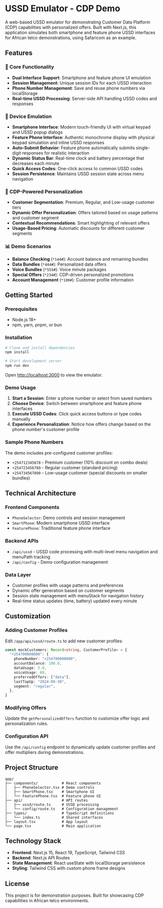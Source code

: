 # USSD Emulator - CDP Demo

A web-based USSD emulator for demonstrating Customer Data Platform (CDP) capabilities with personalized offers. Built with Next.js, this application simulates both smartphone and feature phone USSD interfaces for African telco demonstrations, using Safaricom as an example.

## Features

### 🚀 Core Functionality

- **Dual Interface Support**: Smartphone and feature phone UI emulation
- **Session Management**: Unique session IDs for each USSD interaction
- **Phone Number Management**: Save and reuse phone numbers via localStorage
- **Real-time USSD Processing**: Server-side API handling USSD codes and responses

### 📱 Device Emulation

- **Smartphone Interface**: Modern touch-friendly UI with virtual keypad and USSD popup dialogs
- **Feature Phone Interface**: Authentic monochrome display with physical keypad simulation and inline USSD responses
- **Auto-Submit Behavior**: Feature phone automatically submits single-digit responses for realistic interaction
- **Dynamic Status Bar**: Real-time clock and battery percentage that decreases each minute
- **Quick Access Codes**: One-click access to common USSD codes
- **Session Persistence**: Maintains USSD session state across menu navigation

### 🎯 CDP-Powered Personalization

- **Customer Segmentation**: Premium, Regular, and Low-usage customer tiers
- **Dynamic Offer Personalization**: Offers tailored based on usage patterns and customer segment
- **Contextual Recommendations**: Smart highlighting of relevant offers
- **Usage-Based Pricing**: Automatic discounts for different customer segments

### 📊 Demo Scenarios

- **Balance Checking** (`*144#`): Account balance and remaining bundles
- **Data Bundles** (`*444#`): Personalized data offers
- **Voice Bundles** (`*555#`): Voice minute packages
- **Special Offers** (`*234#`): CDP-driven personalized promotions
- **Account Management** (`*100#`): Customer profile information

## Getting Started

### Prerequisites

- Node.js 18+
- npm, yarn, pnpm, or bun

### Installation

```bash
# Clone and install dependencies
npm install

# Start development server
npm run dev
```

Open [http://localhost:3000](http://localhost:3000) to view the emulator.

### Demo Usage

1. **Start a Session**: Enter a phone number or select from saved numbers
2. **Choose Device**: Switch between smartphone and feature phone interfaces
3. **Execute USSD Codes**: Click quick access buttons or type codes manually
4. **Experience Personalization**: Notice how offers change based on the phone number's customer profile

### Sample Phone Numbers

The demo includes pre-configured customer profiles:

- `+254712345678` - Premium customer (10% discount on combo deals)
- `+254723456789` - Regular customer (standard pricing)
- `+254734567890` - Low-usage customer (special discounts on smaller bundles)

## Technical Architecture

### Frontend Components

- `PhoneSelector`: Demo controls and session management
- `SmartPhone`: Modern smartphone USSD interface
- `FeaturePhone`: Traditional feature phone interface

### Backend APIs

- `/api/ussd` - USSD code processing with multi-level menu navigation and menuPath tracking
- `/api/config` - Demo configuration management

### Data Layer

- Customer profiles with usage patterns and preferences
- Dynamic offer generation based on customer segments
- Session state management with menuStack for navigation history
- Real-time status updates (time, battery) updated every minute

## Customization

### Adding Customer Profiles

Edit `/app/api/ussd/route.ts` to add new customer profiles:

```typescript
const mockCustomers: Record<string, CustomerProfile> = {
  "+254700000000": {
    phoneNumber: "+254700000000",
    accountBalance: 100.0,
    dataUsage: 5.0,
    voiceUsage: 60,
    preferredOffers: ["data"],
    lastTopUp: "2024-09-30",
    segment: "regular",
  },
}
```

### Modifying Offers

Update the `getPersonalizedOffers` function to customize offer logic and personalization rules.

### Configuration API

Use the `/api/config` endpoint to dynamically update customer profiles and offer multipliers during demonstrations.

## Project Structure

```
app/
├── components/           # React components
│   ├── PhoneSelector.tsx # Demo controls
│   ├── SmartPhone.tsx    # Smartphone UI
│   └── FeaturePhone.tsx  # Feature phone UI
├── api/                  # API routes
│   ├── ussd/route.ts     # USSD processing
│   └── config/route.ts   # Configuration management
├── types/                # TypeScript definitions
│   └── index.ts          # Shared interfaces
├── layout.tsx            # App layout
└── page.tsx              # Main application
```

## Technology Stack

- **Frontend**: Next.js 15, React 19, TypeScript, Tailwind CSS
- **Backend**: Next.js API Routes
- **State Management**: React useState with localStorage persistence
- **Styling**: Tailwind CSS with custom phone frame designs

## License

This project is for demonstration purposes. Built for showcasing CDP capabilities in African telco environments.
